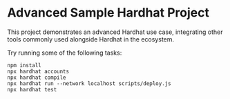 # Advanced Sample Hardhat Project

This project demonstrates an advanced Hardhat use case, integrating other tools commonly used alongside Hardhat in the ecosystem.

Try running some of the following tasks:

```shell
npm install
npx hardhat accounts
npx hardhat compile
npx hardhat run --network localhost scripts/deploy.js 
npx hardhat test
```


